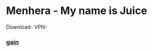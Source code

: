 # Menhera - My name is Juice
Download-
VPN-<h3><a href="/share/com.vpn.kmvpn11.KMAppApplcation.apk">gain</h3>
